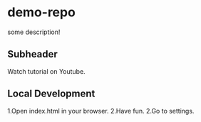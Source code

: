 # demo-repo

some description!

## Subheader 

Watch tutorial on Youtube.

## Local Development

1.Open index.html in your browser. 
2.Have fun.
2.Go to settings.